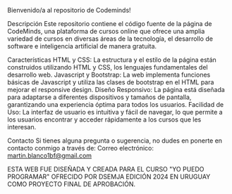 Bienvenido/a al repositorio de Codeminds!

Descripción
Este repositorio contiene el código fuente de la página de CodeMinds, una plataforma de cursos online que ofrece una amplia variedad de cursos en diversas áreas de la tecnología, el desarrollo de software e inteligencia artificial de manera gratuita.

Características
HTML y CSS: La estructura y el estilo de la página están construidos utilizando HTML y CSS, los lenguajes fundamentales del desarrollo web.
Javascript y Bootstrap: La web implementa funciones básicas de Javascript y utiliza las clases de bootstrap en el HTML para mejorar el responsive design.
Diseño Responsivo: La página está diseñada para adaptarse a diferentes dispositivos y tamaños de pantalla, garantizando una experiencia óptima para todos los usuarios.
Facilidad de Uso: La interfaz de usuario es intuitiva y fácil de navegar, lo que permite a los usuarios encontrar y acceder rápidamente a los cursos que les interesan.

Contacto
Si tienes alguna pregunta o sugerencia, no dudes en ponerte en contacto conmigo a través de:
Correo electrónico: martin.blanco1bf@gmail.com

ESTA WEB FUE DISEÑADA Y CREADA PARA EL CURSO "YO PUEDO PROGRAMAR" OFRECIDO POR DSEMJA EDICIÓN 2024 EN URUGUAY COMO PROYECTO FINAL DE APROBACIÓN. 
